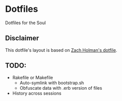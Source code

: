 # Dotfiles
Dotfiles for the Soul

## Disclaimer

This dotfile's layout is based on [Zach Holman's dotfile](https://github.com/holman/dotfiles).

## TODO:
* Rakefile or Makefile
  * Auto-symlink with bootstrap.sh
  * Obfuscate data with .erb version of files
* History across sessions
